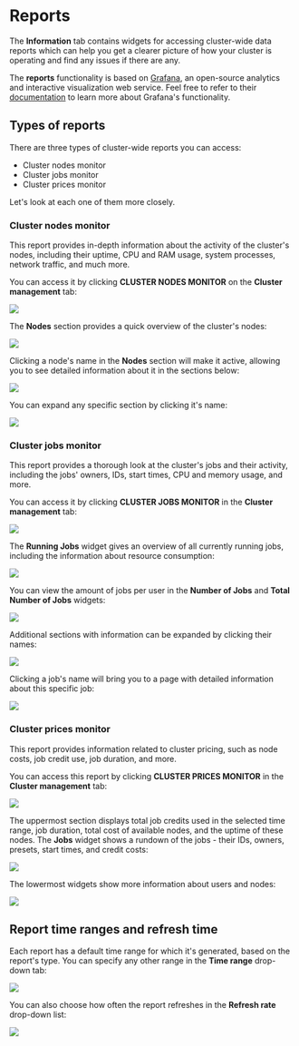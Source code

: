 # Reports

The **Information** tab contains widgets for accessing cluster-wide data reports which can help you get a clearer picture of how your cluster is operating and find any issues if there are any.

The **reports** functionality is based on [Grafana](https://grafana.com), an open-source analytics and interactive visualization web service. Feel free to refer to their [documentation](https://grafana.com/docs/grafana/latest/) to learn more about Grafana's functionality.

## Types of reports

There are three types of cluster-wide reports you can access:

* Cluster nodes monitor
* Cluster jobs monitor
* Cluster prices monitor

Let's look at each one of them more closely.

### Cluster nodes monitor

This report provides in-depth information about the activity of the cluster's nodes, including their uptime, CPU and RAM usage, system processes, network traffic, and much more.

You can access it by clicking **CLUSTER NODES MONITOR** on the **Cluster management** tab:

![](<../../.gitbook/assets/image (237).png>)

The **Nodes** section provides a quick overview of the cluster's nodes:&#x20;

![](<../../.gitbook/assets/image (160).png>)

Clicking a node's name in the **Nodes** section will make it active, allowing you to see detailed information about it in the sections below:

![](<../../.gitbook/assets/image (163).png>)

You can expand any specific section by clicking it's name:

![](<../../.gitbook/assets/image (170).png>)

### Cluster jobs monitor

This report provides a thorough look at the cluster's jobs and their activity, including the jobs' owners, IDs, start times, CPU and memory usage, and more.&#x20;

You can access it by clicking **CLUSTER JOBS MONITOR** in the **Cluster management** tab:

![](<../../.gitbook/assets/image (242).png>)

The **Running Jobs** widget gives an overview of all currently running jobs, including the information about resource consumption:

![](<../../.gitbook/assets/image (164).png>)

You can view the amount of jobs per user in the **Number of Jobs** and **Total Number of Jobs** widgets:

![](<../../.gitbook/assets/image (155).png>)

Additional sections with information can be expanded by clicking their names:

![](<../../.gitbook/assets/image (145).png>)

Clicking a job's name will bring you to a page with detailed information about this specific job:

![](<../../.gitbook/assets/image (146).png>)

### Cluster prices monitor

This report provides information related to cluster pricing, such as node costs, job credit use, job duration, and more.

You can access this report by clicking **CLUSTER PRICES MONITOR** in the **Cluster management** tab:

![](<../../.gitbook/assets/image (251).png>)

The uppermost section displays total job credits used in the selected time range, job duration, total cost of available nodes, and the uptime of these nodes. The **Jobs** widget shows a rundown of the jobs - their IDs, owners, presets, start times, and credit costs:

![](<../../.gitbook/assets/image (151).png>)

The lowermost widgets show more information about users and nodes:

![](<../../.gitbook/assets/image (161).png>)

## Report time ranges and refresh time

Each report has a default time range for which it's generated, based on the report's type. You can specify any other range in the **Time range** drop-down tab:

![](<../../.gitbook/assets/image (153).png>)

You can also choose how often the report refreshes in the **Refresh rate** drop-down list:

![](<../../.gitbook/assets/image (156).png>)
